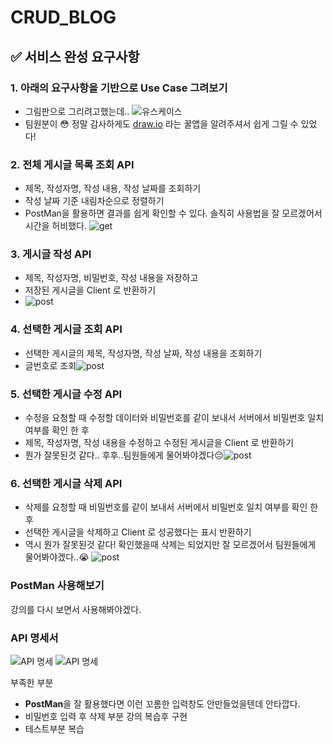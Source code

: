# CRUD_BLOG

## ✅ 서비스 완성 요구사항

### 1. 아래의 요구사항을 기반으로 Use Case 그려보기
   - 그림판으로 그리려고했는데.. ![유스케이스](/src/main/resources/static/images/UseCase.PNG)
   - 팀원분이 😳 정말 감사하게도 [draw.io](https://app.diagrams.net/) 라는 꿀앱을 알려주셔서 쉽게 그릴 수 있었다!
   
### 2. 전체 게시글 목록 조회 API
   - 제목, 작성자명, 작성 내용, 작성 날짜를 조회하기
   - 작성 날짜 기준 내림차순으로 정렬하기
   - PostMan을 활용하면 결과를 쉽게 확인할 수 있다. 솔직히 사용법을 잘 모르겠어서 시간을 허비했다. ![get](/src/main/resources/static/images/get.PNG)
   
### 3. 게시글 작성 API
  - 제목, 작성자명, 비밀번호, 작성 내용을 저장하고
  - 저장된 게시글을 Client 로 반환하기
  - ![post](/src/main/resources/static/images/post2.PNG)
   
### 4. 선택한 게시글 조회 API
  - 선택한 게시글의 제목, 작성자명, 작성 날짜, 작성 내용을 조회하기
  - 글번호로 조회![post](/src/main/resources/static/images/선택조회.PNG)

### 5. 선택한 게시글 수정 API
  - 수정을 요청할 때 수정할 데이터와 비밀번호를 같이 보내서 서버에서 비밀번호 일치 여부를 확인 한 후
  - 제목, 작성자명, 작성 내용을 수정하고 수정된 게시글을 Client 로 반환하기
  - 뭔가 잘못된것 같다.. 후후..팀원들에게 물어봐야겠다😔![post](/src/main/resources/static/images/put.PNG)

### 6. 선택한 게시글 삭제 API
  - 삭제를 요청할 때 비밀번호를 같이 보내서 서버에서 비밀번호 일치 여부를 확인 한 후
  - 선택한 게시글을 삭제하고 Client 로 성공했다는 표시 반환하기
  - 역시 뭔가 잘못된것 같다! 확인했을때 삭제는 되었지만 잘 모르겠어서 팀원들에게 물어봐야겠다..😭 ![post](/src/main/resources/static/images/deletee.PNG)

### PostMan 사용해보기
강의를 다시 보면서 사용해봐야겠다.

### API 명세서
![API 명세](/src/main/resources/static/images/API.PNG)
![API 명세](/src/main/resources/static/images/꼬롬한입력화면.PNG)

부족한 부분
- **PostMan**을 잘 활용했다면 이런 꼬롬한 입력창도 안만들었을텐데 안타깝다.
- 비밀번호 입력 후 삭제 부분 강의 복습후 구현
- 테스트부분 복습


